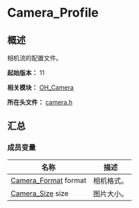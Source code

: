 # Camera_Profile

## 概述

相机流的配置文件。

**起始版本：** 11

**相关模块：** [OH_Camera](capi-oh-camera.md)

**所在头文件：** [camera.h](capi-camera-h.md)

## 汇总

### 成员变量

| 名称 | 描述 |
| -- | -- |
| [Camera_Format](capi-camera-h.md#camera_format) format | 相机格式。 |
| [Camera_Size](capi-oh-camera-camera-size.md) size | 图片大小。 |


